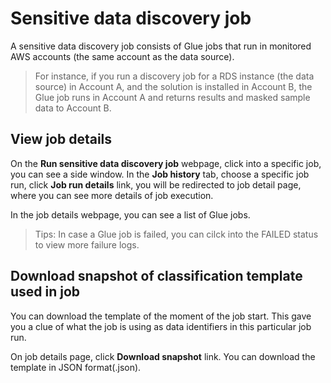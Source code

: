 # Sensitive data discovery job
A sensitive data discovery job consists of Glue jobs that run in monitored AWS accounts (the same account as the data source). 

> For instance, if you run a discovery job for a RDS instance (the data source) in Account A, and the solution is installed in Account B, the Glue job runs in Account A and returns results and masked sample data to Account B.

## View job details
On the **Run sensitive data discovery job** webpage, click into a specific job, you can see a side window. 
In the **Job history** tab, choose a specific job run, click **Job run details** link, you will be redirected to job detail page, where you can see more details of job execution.

In the job details webpage, you can see a list of Glue jobs. 

> Tips: In case a Glue job is failed, you can cilck into the FAILED status to view more failure logs.

## Download snapshot of classification template used in job 
You can download the template of the moment of the job start. This gave you a clue of what the job is using as data identifiers in this particular job run. 

On job details page, click **Download snapshot** link. You can download the template in JSON format(.json).
